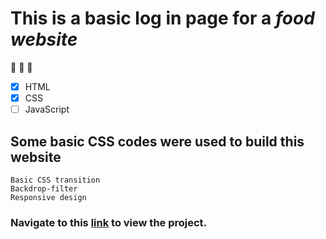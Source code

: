 # This is a basic log in page for a _food website_

:taco: :green_salad: :shallow_pan_of_food:

- [x] HTML
- [x] CSS
- [ ] JavaScript

## Some basic CSS codes were used to build this website

```
Basic CSS transition
Backdrop-filter
Responsive design
```

### Navigate to this [link](rob-vincent.github.io/login-page/) to view the project.
